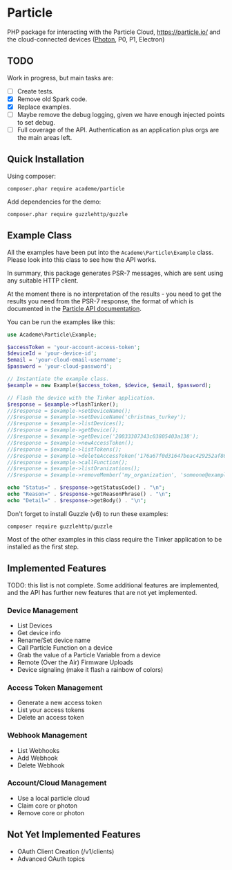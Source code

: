 Particle
========

PHP package for interacting with the Particle Cloud, https://particle.io/
and the cloud-connected devices ([Photon](https://store.particle.io/collections/photon), P0, P1, Electron)

## TODO

Work in progress, but main tasks are:

* [ ] Create tests.
* [x] Remove old Spark code.
* [x] Replace examples.
* [ ] Maybe remove the debug logging, given we have enough injected points to set debug.
* [ ] Full coverage of the API. Authentication as an application plus orgs are the main areas left.

## Quick Installation

Using composer:

    composer.phar require academe/particle

Add dependencies for the demo:

    composer.phar require guzzlehttp/guzzle

## Example Class

All the examples have been put into the `Academe\Particle\Example` class.
Please look into this class to see how the API works.

In summary, this package generates PSR-7 messages, which are sent using any suitable
HTTP client.

At the moment there is no interpretation of the results - you need to get the
results you need from the PSR-7 response, the format of which is documented
in the [Particle API documentation](https://docs.particle.io/reference/api/).

You can be run the examples like this:

~~~php
use Academe\Particle\Example;

$accessToken = 'your-account-access-token';
$deviceId = 'your-device-id';
$email = 'your-cloud-email-username';
$password = 'your-cloud-password';

// Instantiate the example class.
$example = new Example($access_token, $device, $email, $password);

// Flash the device with the Tinker application.
$response = $example->flashTinker();
//$response = $example->setDeviceName();
//$response = $example->setDeviceName('christmas_turkey');
//$response = $example->listDevices();
//$response = $example->getDevice();
//$response = $example->getDevice('20033307343c03805403a138');
//$response = $example->newAccessToken();
//$response = $example->listTokens();
//$response = $example->deleteAccessToken('176a67f0d31647beac429252af8663a5040a945c');
//$response = $example->callFunction();
//$response = $example->listOranizations();
//$response = $example->removeMember('my_organization', 'someone@example.com');

echo "Status=" . $response->getStatusCode() . "\n";
echo "Reason=" . $response->getReasonPhrase() . "\n";
echo "Detail=" . $response->getBody() . "\n";
~~~

Don't forget to install Guzzle (v6) to run these examples:

    composer require guzzlehttp/guzzle

Most of the other examples in this class require the Tinker application to be
installed as the first step.

## Implemented Features

TODO: this list is not complete. Some additional features are implemented, and the
API has further new features that are not yet implemented.

### Device Management
- List Devices
- Get device info 
- Rename/Set device name
- Call Particle Function on a device
- Grab the value of a Particle Variable from a device
- Remote (Over the Air) Firmware Uploads
- Device signaling (make it flash a rainbow of colors)

### Access Token Management
- Generate a new access token
- List your access tokens
- Delete an access token

### Webhook Management

- List Webhooks
- Add Webhook
- Delete Webhook

### Account/Cloud Management
- Use a local particle cloud
- Claim core or photon
- Remove core or photon

## Not Yet Implemented Features
- OAuth Client Creation (/v1/clients)
- Advanced OAuth topics
